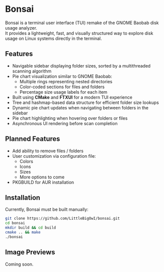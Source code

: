 # Bonsai

Bonsai is a terminal user interface (TUI) remake of the GNOME Baobab disk usage analyzer.  
It provides a lightweight, fast, and visually structured way to explore disk usage on Linux systems directly in the terminal.

## Features

- Navigable sidebar displaying folder sizes, sorted by a multithreaded scanning algorithm
- Pie chart visualization similar to GNOME Baobab:
  - Multiple rings representing nested directories
  - Color-coded sections for files and folders
  - Percentage size usage labels for each item
- Built using **CMake** and **FTXUI** for a modern TUI experience
- Tree and hashmap-based data structure for efficient folder size lookups
- Dynamic pie chart updates when navigating between folders in the sidebar  
- Pie chart highlighting when hovering over folders or files 
- Asynchronous UI rendering before scan completion

## Planned Features

- Add ability to remove files / folders
- User customization via configuration file:
  - Colors
  - Icons
  - Sizes
  - More options to come  
- PKGBUILD for AUR installation  

## Installation

Currently, Bonsai must be built manually:

```bash
git clone https://github.com/LittleBigOwI/bonsai.git
cd bonsai
mkdir build && cd build
cmake .. && make
./bonsai
```

## Image Previews

Coming soon.